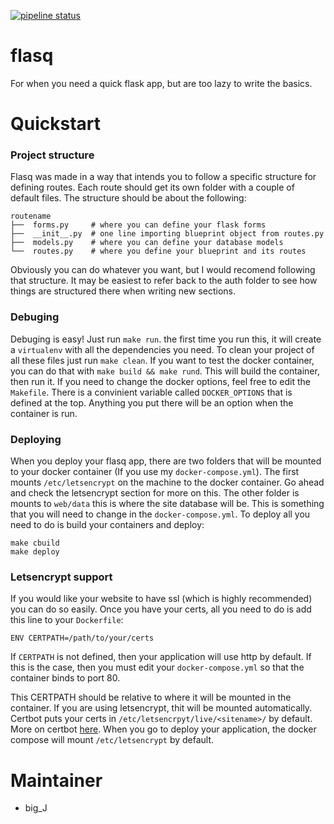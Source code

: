 [![pipeline status](https://gitlab.com/b1g_J/flasq/badges/master/pipeline.svg)](https://gitlab.com/b1g_J/flasq/commits/master)

# flasq
For when you need a quick flask app, but are too lazy to write the basics.

# Quickstart

### Project structure
Flasq was made in a way that intends you to follow a specific structure for defining routes. Each route should get its own folder with a couple of default files. The structure should be about the following:

```
routename
├──  forms.py     # where you can define your flask forms
├──  __init__.py  # one line importing blueprint object from routes.py
├──  models.py    # where you can define your database models
└──  routes.py    # where you define your blueprint and its routes
```

Obviously you can do whatever you want, but I would recomend following that structure. It may be easiest to refer back to the auth folder to see how things are structured there when writing new sections.

### Debuging
Debuging is easy! Just run `make run`. the first time you run this, it will create a `virtualenv` with all the dependencies you need. To clean your project of all these files just run `make clean`. If you want to test the docker container, you can do that with `make build && make rund`. This will build the container, then run it. If you need to change the docker options, feel free to edit the `Makefile`. There is a convinient variable called `DOCKER_OPTIONS` that is defined at the top. Anything you put there will be an option when the container is run.

### Deploying
When you deploy your flasq app, there are two folders that will be mounted to your docker container (If you use my `docker-compose.yml`). The first mounts `/etc/letsencrypt` on the machine to the docker container. Go ahead and check the letsencrypt section for more on this. The other folder is mounts to `web/data` this is where the site database will be. This is something that you will need to change in the `docker-compose.yml`. To deploy all you need to do is build your containers and deploy:

```
make cbuild
make deploy
```

### Letsencrypt support
If you would like your website to have ssl (which is highly recommended) you can do so easily. Once you have your certs, all you need to do is add this line to your `Dockerfile`:

```
ENV CERTPATH=/path/to/your/certs
```

If `CERTPATH` is not defined, then your application will use http by default. If this is the case, then you must edit your `docker-compose.yml` so that the container binds to port 80.

This CERTPATH should be relative to where it will be mounted in the container. If you are using letsencrypt, thit will be mounted automatically. Certbot puts your certs in `/etc/letsencrpyt/live/<sitename>/` by default. More on certbot [here](https://certbot.eff.org/). When you go to deploy your application, the docker compose will mount `/etc/letsencrypt` by default. 


# Maintainer
- big_J
